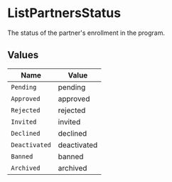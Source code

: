 # ListPartnersStatus

The status of the partner's enrollment in the program.


## Values

| Name          | Value         |
| ------------- | ------------- |
| `Pending`     | pending       |
| `Approved`    | approved      |
| `Rejected`    | rejected      |
| `Invited`     | invited       |
| `Declined`    | declined      |
| `Deactivated` | deactivated   |
| `Banned`      | banned        |
| `Archived`    | archived      |
